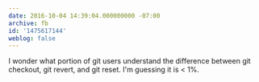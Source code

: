 ```yaml
---
date: 2016-10-04 14:39:04.000000000 -07:00
archive: fb
id: '1475617144'
weblog: false
---
```


I wonder what portion of git users understand the difference between git checkout, git revert, and git reset. I'm guessing it is < 1%.
